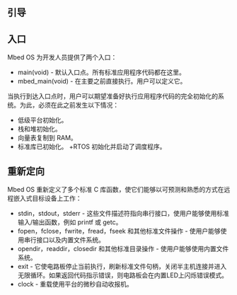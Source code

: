 ## 引导

## 入口

Mbed OS 为开发人员提供了两个入口：

+ main(void) - 默认入口点。所有标准应用程序代码都在这里。
+ mbed_main(void) - 在主要之前直接执行。用户可以定义它。

当执行到达入口点时，用户可以期望准备好执行应用程序代码的完全初始化的系统。为此，必须在此之前发生以下情况：

+ 低级平台初始化。
+ 栈和堆初始化。
+ 向量表复制到 RAM。
+ 标准库已初始化。
+RTOS 初始化并启动了调度程序。
## 重新定向

Mbed OS 重新定义了多个标准 C 库函数，使它们能够以可预测和熟悉的方式在远程嵌入式目标设备上工作：

+ stdin，stdout，stderr - 这些文件描述符指向串行接口，使用户能够使用标准输入/输出函数，例如 printf 或 getc。
+ fopen，fclose，fwrite，fread，fseek 和其他标准文件操作 - 使用户能够使用串行接口以及内置文件系统。
+ opendir，readdir，closedir 和其他标准目录操作 - 使用户能够使用内置文件系统。
+ exit - 它使电路板停止当前执行，刷新标准文件句柄，关闭半主机连接并进入无限循环。如果返回代码指示错误，则电路板会在内置LED上闪烁错误模式。
+ clock - 重载使用平台的微秒自动收报机。